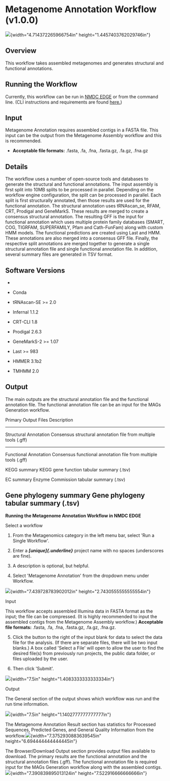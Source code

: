 # Metagenome Annotation Workflow (v1.0.0)

![](./MetaAnnotation_img/media/image1.png){width="4.714372265966754in"
height="1.4457403762029746in"}

## Overview

This workflow takes assembled metagenomes and generates structural and
functional annotations.

## Running the Workflow

Currently, this workflow can be run in [NMDC
EDGE](https://nmdc-edge.org/home) or from the command line. (CLI
instructions and requirements are found
[here.](https://nmdc-workflow-documentation.readthedocs.io/en/latest/chapters/4_MetaGAnnotation_index.html))

## Input

Metagenome Annotation requires assembled contigs in a FASTA file. This
input can be the output from the Metagenome Assembly workflow and this
is recommended.

-   **Acceptable file formats:** .fasta, .fa, .fna, .fasta.gz, .fa.gz,
    .fna.gz

## Details

The workflow uses a number of open-source tools and databases to
generate the structural and functional annotations. The input assembly
is first split into 10MB splits to be processed in parallel. Depending
on the workflow engine configuration, the split can be processed in
parallel. Each split is first structurally annotated, then those results
are used for the functional annotation. The structural annotation uses
tRNAscan_se, RFAM, CRT, Prodigal and GeneMarkS. These results are merged
to create a consensus structural annotation. The resulting GFF is the
input for functional annotation which uses multiple protein family
databases (SMART, COG, TIGRFAM, SUPERFAMILY, Pfam and Cath-FunFam) along
with custom HMM models. The functional predictions are created using
Last and HMM. These annotations are also merged into a consensus GFF
file. Finally, the respective split annotations are merged together to
generate a single structural annotation file and single functional
annotation file. In addition, several summary files are generated in TSV
format.

## Software Versions 

-   

-   Conda

-   tRNAscan-SE \>= 2.0

-   Infernal 1.1.2

-   CRT-CLI 1.8

-   Prodigal 2.6.3

-   GeneMarkS-2 \>= 1.07

-   Last \>= 983

-   HMMER 3.1b2

-   TMHMM 2.0

## 

## Output

The main outputs are the structural annotation file and the functional
annotation file. The functional annotation file can be an input for the
MAGs Generation workflow.

Primary Output Files Description

  -----------------------------------------------------------------------
  Structural Annotation   Consensus structural annotation file from
                          multiple tools (.gff)
  ----------------------- -----------------------------------------------
  Functional Annotation   Consensus functional annotation file from
                          multiple tools (.gff)

  KEGG summary            KEGG gene function tabular summary (.tsv)

  EC summary              Enzyme Commission tabular summary (.tsv)

  Gene phylogeny summary  Gene phylogeny tabular summary (.tsv)
  -----------------------------------------------------------------------

**Running the Metagenome Annotation Workflow in NMDC EDGE**

Select a workflow

1.  From the Metagenomics category in the left menu bar, select 'Run a
    Single Workflow'.

2.  Enter a ***[unique]{.underline}*** project name with no spaces
    (underscores are fine).

3.  A description is optional, but helpful.

4.  Select 'Metagenome Annotation' from the dropdown menu under
    Workflow.

![](./MetaAnnotation_img/media/image2.png){width="7.439728783902012in"
height="2.7430555555555554in"}

Input

This workflow accepts assembled Illumina data in FASTA format as the
input; the file can be compressed. (It is highly recommended to input
the assembled contigs from the Metagenome Assembly workflow.)
**Acceptable file formats:** .fasta, .fa, .fna, .fasta.gz, .fa.gz,
.fna.gz.

5.  Click the button to the right of the input blank for data to select
    the data file for the analysis. (If there are separate files, there
    will be two input blanks.) A box called 'Select a File' will open to
    allow the user to find the desired file(s) from previously run
    projects, the public data folder, or files uploaded by the user.

6.  Then click 'Submit'.

![](./MetaAnnotation_img/media/image3.png){width="7.5in"
height="1.4083333333333334in"}

Output

The General section of the output shows which workflow was run and the
run time information.

![](./MetaAnnotation_img/media/image4.png){width="7.5in"
height="1.1402777777777777in"}

The Metagenome Annotation Result section has statistics for Processed
Sequences, Predicted Genes, and General Quality Information from the
workflow.![](./MetaAnnotation_img/media/image5.png){width="7.3752930883639545in"
height="6.694444444444445in"}

The Browser/Download Output section provides output files available to
download. The primary results are the functional annotation and the
structural annotation files (.gff). The functional annotation file is
required input for the MAGs Generation workflow along with the assembled
contigs.
![](./MetaAnnotation_img/media/image6.png){width="7.390839895013124in"
height="7.522916666666666in"}
